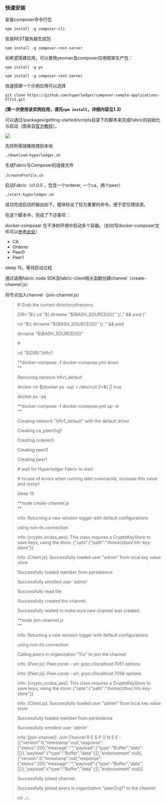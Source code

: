 ### 快速安装

安装composer命令行包

`npm install -g composer-cli`

安装REST服务器生成包

`npm install -g composer-rest-server`

如希望搭建应用，可以使用yeoman及composer应用框架生产包：

`npm install -g yo`

`npm install -g composer-rest-server`

快速搭建一个示例应用可以选择

`git clone https://github.com/hyperledger/composer-sample-applications-hlfv1.git`

**\(第一次使用该实例应用，请先`npm install`，详细内容见1.3\)**



可以通过/packages/getting-started/scripts目录下的脚本来完成Fabric的初始化与启动（图来自[官方教程](https://hyperledger.github.io/composer/getting-started/development-tools.html)）。

![](https://hyperledger.github.io/composer/assets/img/developer-tools-commands.png)

先将所需镜像拖拽到本地

`./download-hyperledger.sh`

生成Fabric与Composer的连接文件

./`createProfile.sh`

启动Fabric（v1.0.0 ，包含一个orderer, 一个ca，两个peer）

`./start-hyperledger.sh`

成功完成启动的输出如下，粗体标出了较为重要的命令，便于定位错误源。

在这个脚本中，完成了下述事项：

docker-composer 在干净的环境中启动多个容器。（如何写docker-composer文件可以[参考此处](https://github.com/yeasy/docker-compose-files/tree/master/hyperledger)）

* CA 
* Orderer
* Peer0
* Peer1

sleep 15，等待启动过程

通过调用fabric node SDK及fabric-client相关函数创建channel（create-channel.js）

将节点加入channel（join-channel.js）

> \# Grab the current directorydirectory.
>
> DIR="$\( cd "$\( dirname "${BASH\_SOURCE\[0\]}" \)/.." && pwd \)"
>
> cd "$\( dirname "${BASH\_SOURCE\[0\]}" \)/.." && pwd
>
> dirname "${BASH\_SOURCE\[0\]}"
>
> \#
>
> cd "${DIR}"/hlfv1
>
> **docker-compose -f docker-compose.yml down              
> **
>
> Removing network hlfv1\_default
>
> docker rm $\(docker ps -aq\) &gt; /dev/null 2&gt;&1 \|\| true
>
> docker ps -aq
>
> **docker-compose -f docker-compose.yml up -d              
> **
>
> Creating network "hlfv1\_default" with the default driver
>
> Creating ca\_peerOrg1
>
> Creating orderer0
>
> Creating peer0
>
> Creating peer1
>
> \# wait for Hyperledger Fabric to start
>
> \# incase of errors when running later commands, increase this value and restart
>
> sleep 15
>
> **node create-channel.js              
> **
>
> info: Returning a new winston logger with default configurations
>
> using non-tls connection
>
> info: \[crypto\_ecdsa\_aes\]: This class requires a CryptoKeyStore to save keys, using the store: {"opts":{"path":"/home/ztluo/.hfc-key-store"}}
>
> info: \[Client.js\]: Successfully loaded user "admin" from local key value store
>
> Successfully loaded member from persistence
>
> Successfully enrolled user 'admin'
>
> Successfully read file
>
> Successfully created the channel.
>
> Successfully waited to make sure new channel was created.
>
> **node join-channel.js              
> **
>
> info: Returning a new winston logger with default configurations
>
> using non-tls connection
>
> Calling peers in organization "%s" to join the channel
>
> info: \[Peer.js\]: Peer.const - url: grpc://localhost:7051 options
>
> info: \[Peer.js\]: Peer.const - url: grpc://localhost:7056 options
>
> info: \[crypto\_ecdsa\_aes\]: This class requires a CryptoKeyStore to save keys, using the store: {"opts":{"path":"/home/ztluo/.hfc-key-store"}}
>
> info: \[Client.js\]: Successfully loaded user "admin" from local key value store
>
> Successfully loaded member from persistence
>
> Successfully enrolled user 'admin'
>
> info: \[join-channel\]: Join Channel R E S P O N S E : \[{"version":0,"timestamp":null,"response":{"status":200,"message":"","payload":{"type":"Buffer","data":\[\]}},"payload":{"type":"Buffer","data":\[\]},"endorsement":null},{"version":0,"timestamp":null,"response":{"status":200,"message":"","payload":{"type":"Buffer","data":\[\]}},"payload":{"type":"Buffer","data":\[\]},"endorsement":null}\]
>
> Successfully joined channel.
>
> Successfully joined peers in organization "peerOrg1" to the channel
>
> cd ../..



